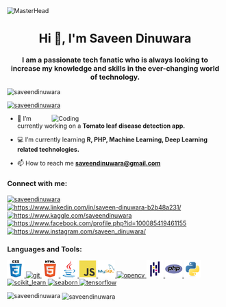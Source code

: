 <img src="https://i.pinimg.com/originals/f8/90/41/f8904199504633d77c3d27f869923c47.gif" alt="MasterHead">

<h1 align="center">Hi 👋, I'm Saveen Dinuwara</h1>
<h3 align="center">I am a passionate tech fanatic who is always looking to increase my knowledge and skills in the ever-changing world of technology.</h3>

<p align="left"> <img src="https://komarev.com/ghpvc/?username=saveendinuwara&label=Profile%20views&color=0e75b6&style=flat" alt="saveendinuwara" /> </p>

<p align="left"> <a href="https://twitter.com/saveendinuwara" target="blank"><img src="https://img.shields.io/twitter/follow/saveendinuwara?logo=twitter&style=for-the-badge" alt="saveendinuwara" /></a> </p>

<img align="right" alt="Coding" width="400" src=https://i.pinimg.com/originals/54/c9/af/54c9af226721e95539a5cd9592d635bb.gif>

- 🍅 I’m currently working on a **Tomato leaf disease detection app.**

- 💻 I’m currently learning **R, PHP, Machine Learning, Deep Learning related technologies.**

- 📫 How to reach me **saveendinuwara@gmail.com**

<h3 align="left">Connect with me:</h3>
<p align="left">
<a href="https://twitter.com/saveendinuwara" target="blank"><img align="center" src="https://raw.githubusercontent.com/rahuldkjain/github-profile-readme-generator/master/src/images/icons/Social/twitter.svg" alt="saveendinuwara" height="30" width="40" /></a>
<a href="https://linkedin.com/in/https://www.linkedin.com/in/saveen-dinuwara-b2b48a231/" target="blank"><img align="center" src="https://raw.githubusercontent.com/rahuldkjain/github-profile-readme-generator/master/src/images/icons/Social/linked-in-alt.svg" alt="https://www.linkedin.com/in/saveen-dinuwara-b2b48a231/" height="30" width="40" /></a>
<a href="https://kaggle.com/https://www.kaggle.com/saveendinuwara" target="blank"><img align="center" src="https://raw.githubusercontent.com/rahuldkjain/github-profile-readme-generator/master/src/images/icons/Social/kaggle.svg" alt="https://www.kaggle.com/saveendinuwara" height="30" width="40" /></a>
<a href="https://fb.com/https://www.facebook.com/profile.php?id=100085419461155" target="blank"><img align="center" src="https://raw.githubusercontent.com/rahuldkjain/github-profile-readme-generator/master/src/images/icons/Social/facebook.svg" alt="https://www.facebook.com/profile.php?id=100085419461155" height="30" width="40" /></a>
<a href="https://instagram.com/https://www.instagram.com/saveen_dinuwara/" target="blank"><img align="center" src="https://raw.githubusercontent.com/rahuldkjain/github-profile-readme-generator/master/src/images/icons/Social/instagram.svg" alt="https://www.instagram.com/saveen_dinuwara/" height="30" width="40" /></a>
</p>

<h3 align="left">Languages and Tools:</h3>
<p align="left"> <a href="https://www.w3schools.com/css/" target="_blank" rel="noreferrer"> <img src="https://raw.githubusercontent.com/devicons/devicon/master/icons/css3/css3-original-wordmark.svg" alt="css3" width="40" height="40"/> </a> <a href="https://git-scm.com/" target="_blank" rel="noreferrer"> <img src="https://www.vectorlogo.zone/logos/git-scm/git-scm-icon.svg" alt="git" width="40" height="40"/> </a> <a href="https://www.w3.org/html/" target="_blank" rel="noreferrer"> <img src="https://raw.githubusercontent.com/devicons/devicon/master/icons/html5/html5-original-wordmark.svg" alt="html5" width="40" height="40"/> </a> <a href="https://www.java.com" target="_blank" rel="noreferrer"> <img src="https://raw.githubusercontent.com/devicons/devicon/master/icons/java/java-original.svg" alt="java" width="40" height="40"/> </a> <a href="https://developer.mozilla.org/en-US/docs/Web/JavaScript" target="_blank" rel="noreferrer"> <img src="https://raw.githubusercontent.com/devicons/devicon/master/icons/javascript/javascript-original.svg" alt="javascript" width="40" height="40"/> </a> <a href="https://www.mysql.com/" target="_blank" rel="noreferrer"> <img src="https://raw.githubusercontent.com/devicons/devicon/master/icons/mysql/mysql-original-wordmark.svg" alt="mysql" width="40" height="40"/> </a> <a href="https://opencv.org/" target="_blank" rel="noreferrer"> <img src="https://www.vectorlogo.zone/logos/opencv/opencv-icon.svg" alt="opencv" width="40" height="40"/> </a> <a href="https://pandas.pydata.org/" target="_blank" rel="noreferrer"> <img src="https://raw.githubusercontent.com/devicons/devicon/2ae2a900d2f041da66e950e4d48052658d850630/icons/pandas/pandas-original.svg" alt="pandas" width="40" height="40"/> </a> <a href="https://www.php.net" target="_blank" rel="noreferrer"> <img src="https://raw.githubusercontent.com/devicons/devicon/master/icons/php/php-original.svg" alt="php" width="40" height="40"/> </a> <a href="https://www.python.org" target="_blank" rel="noreferrer"> <img src="https://raw.githubusercontent.com/devicons/devicon/master/icons/python/python-original.svg" alt="python" width="40" height="40"/> </a> <a href="https://scikit-learn.org/" target="_blank" rel="noreferrer"> <img src="https://upload.wikimedia.org/wikipedia/commons/0/05/Scikit_learn_logo_small.svg" alt="scikit_learn" width="40" height="40"/> </a> <a href="https://seaborn.pydata.org/" target="_blank" rel="noreferrer"> <img src="https://seaborn.pydata.org/_images/logo-mark-lightbg.svg" alt="seaborn" width="40" height="40"/> </a> <a href="https://www.tensorflow.org" target="_blank" rel="noreferrer"> <img src="https://www.vectorlogo.zone/logos/tensorflow/tensorflow-icon.svg" alt="tensorflow" width="40" height="40"/> </a> </p>

<p><img align="left" src="https://github-readme-stats.vercel.app/api/top-langs?username=saveendinuwara&show_icons=true&locale=en&layout=compact" alt="saveendinuwara" /></p>

<p>&nbsp;<img align="center" src="https://github-readme-stats.vercel.app/api?username=saveendinuwara&show_icons=true&locale=en" alt="saveendinuwara" /></p>

<!--<p><img align="center" src="https://github-readme-streak-stats.herokuapp.com/?user=saveendinuwara&" alt="saveendinuwara" /></p>-->
